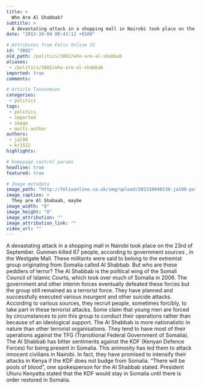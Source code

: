```yaml
---
title: >
  Who Are Al Shabbab?
subtitle: >
  A devastating attack in a shopping mall in Nairobi took place on the 23rd of September. Gunmen killed 67 people, according to government sources , in the Westgate Mall. These militants were said to belong to the extremist group originating from Somalia called Al Shabbab.
date: "2013-10-04 00:43:12 +0100"

# Attributes from Felix Online V1
id: "3802"
old_path: /politics/3802/who-are-al-shabbab
aliases:
 - /politics/3802/who-are-al-shabbab
imported: true
comments:

# Article Taxonomies
categories:
 - politics
tags:
 - politics
 - imported
 - image
 - multi-author
authors:
 - jal08
 - kr1512
highlights:

# Homepage control params
headline: true
featured: true

# Image metadata
image_path: "http://felixonline.co.uk/img/upload/201310040138-jal08-pol_al-shabaab.jpg"
image_caption: >
  They are Al Shabaab, maybe
image_width: "0"
image_height: "0"
image_attribution: ""
image_attribution_link: ""
video_url: ""
---
```


A devastating attack in a shopping mall in Nairobi took place on the 23rd of September. Gunmen killed 67 people, according to government sources , in the Westgate Mall. These militants were said to belong to the extremist group originating from Somalia called Al Shabbab.
 But who are these peddlers of terror?
 The Al Shabbab is the political wing of the Somali Council of Islamic Courts, which took over much of Somalia in 2006. The government and other interim forces eventually defeated these forces but the group still remained as a terrorist force. They have planned and successfully executed various insurgent and other suicide attacks.
 According to various sources, they recruit people, sometimes forcibly, to take part in these terrorist attacks. Some claim that young men are forced by circumstances to join this group to conduct their operations rather than because of an ideological support.
 The Al Shabbab is more nationalistic in nature than other terrorist organisations. They tend to have most of their operations against the TFG (Transitional Federal Government of Somalia). The Al Shabbab has bitter sentiments against the KDF (Kenyan Defence Forces) for being present in Somalia. This animosity has led them to attack innocent civilians in Nairobi. In fact, they have promised to intensify their attacks in Kenya if the KDF does not budge from Somalia. “There will be pools of blood”, one spokesperson for the Al Shabbab stated. President Uhuru Kenyatta stated that the KDF would stay in Somalia until there is order restored in Somalia.
